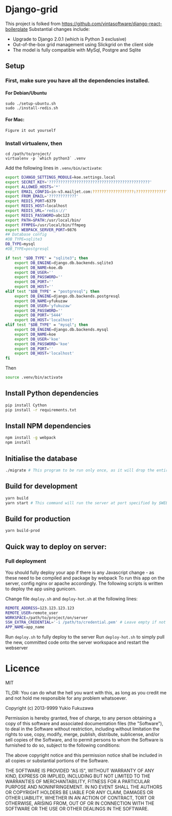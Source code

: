 # Django-grid

This project is folked from https://github.com/vintasoftware/django-react-boilerplate
Substantial changes include:
- Upgrade to Django 2.0.1 (which is Python 3 exclusive)
- Out-of-the-box grid management using Slickgrid on the client side
- The model is fully compatible with MySql, Postgre and Sqlite

## Setup
### First, make sure you have all the dependencies installed.

#### For Debian/Ubuntu
```shell
sudo ./setup-ubuntu.sh
sudo ./install-redis.sh
```

#### For Mac:
```
Figure it out yourself
```

### Install virtualenv, then
```
cd /path/to/project/
virtualenv -p `which python3` .venv
```

Add the following lines in `.venv/bin/activate`:
```bash
export DJANGO_SETTINGS_MODULE=koe.settings.local
export SECRET_KEY='????????????????????????????????????????????'
export ALLOWED_HOSTS='*'
export EMAIL_CONFIG=in-v3.mailjet.com:??????????????????:?????????????????????????????????:587
export FROM_EMAIL='????????????'
export REDIS_PORT=6379
export REDIS_HOST=localhost
export REDIS_URL='redis://'
export REDIS_PASSWORD=abc123
export PATH=$PATH:/usr/local/bin/
export FFMPEG=/usr/local/bin/ffmpeg
export WEBPACK_SERVER_PORT=9876
## Database config
#DB_TYPE=sqlite3
DB_TYPE=mysql
#DB_TYPE=postgresql

if test "$DB_TYPE" = "sqlite3"; then
    export DB_ENGINE=django.db.backends.sqlite3
    export DB_NAME=koe.db
    export DB_USER=''
    export DB_PASSWORD=''
    export DB_PORT=''
    export DB_HOST=''
elif test "$DB_TYPE" = "postgresql"; then
    export DB_ENGINE=django.db.backends.postgresql
    export DB_NAME=yfukuzaw
    export DB_USER='yfukuzaw'
    export DB_PASSWORD=''
    export DB_PORT='5444'
    export DB_HOST='localhost'
elif test "$DB_TYPE" = "mysql"; then
    export DB_ENGINE=django.db.backends.mysql
    export DB_NAME=koe
    export DB_USER='koe'
    export DB_PASSWORD='koe'
    export DB_PORT=''
    export DB_HOST='localhost'
fi
```

Then
```bash
source .venv/bin/activate
```

## Install Python dependencies
```bash
pip install Cython
pip install -r requirements.txt
```

## Install NPM dependencies
```bash
npm install -g webpack
npm install
```

## Initialise the database
```bash
./migrate # This program to be run only once, as it will drop the entire database and create a new one
```

## Build for development
```bash
yarn build
yarn start # This command will run the server at port specified by $WEBPACK_SERVER_PORT
```

## Build for production
```bash
yarn build-prod
```

## Quick way to deploy on server:
### Full deployment
You should fully deploy your app if there is any Javascript change - as these need to be compiled and package by webpack
To run this app on the server, config nginx or apache accordingly. The following scripts is written to deploy the app using gunicorn.

Change file `deploy.sh` and `deploy-hot.sh` at the following lines:
```bash
REMOTE_ADDRESS=123.123.123.123
REMOTE_USER=remote_user
WORKSPACE=/path/to/project/on/server
SSH_EXTRA_CREDENTIAL='-i /path/to/credential.pem' # Leave empty if not necessary
APP_NAME=app_name
```

Run `deploy.sh` to fully deploy to the server
Run `deploy-hot.sh` to simply pull the new, committed code onto the server workspace and restart the webserver

# Licence
MIT

TL;DR: You can do what the hell you want with this, as long as you credit me and not hold me responsible for any problem whatsoever.

Copyright (c) 2013-9999 Yukio Fukuzawa

Permission is hereby granted, free of charge, to any person obtaining a copy of this software and associated documentation files (the "Software"), to deal in the Software without restriction, including without limitation the rights to use, copy, modify, merge, publish, distribute, sublicense, and/or sell copies of the Software, and to permit persons to whom the Software is furnished to do so, subject to the following conditions:

The above copyright notice and this permission notice shall be included in all copies or substantial portions of the Software.

THE SOFTWARE IS PROVIDED "AS IS", WITHOUT WARRANTY OF ANY KIND, EXPRESS OR IMPLIED, INCLUDING BUT NOT LIMITED TO THE WARRANTIES OF MERCHANTABILITY, FITNESS FOR A PARTICULAR PURPOSE AND NONINFRINGEMENT. IN NO EVENT SHALL THE AUTHORS OR COPYRIGHT HOLDERS BE LIABLE FOR ANY CLAIM, DAMAGES OR OTHER LIABILITY, WHETHER IN AN ACTION OF CONTRACT, TORT OR OTHERWISE, ARISING FROM, OUT OF OR IN CONNECTION WITH THE SOFTWARE OR THE USE OR OTHER DEALINGS IN THE SOFTWARE.
